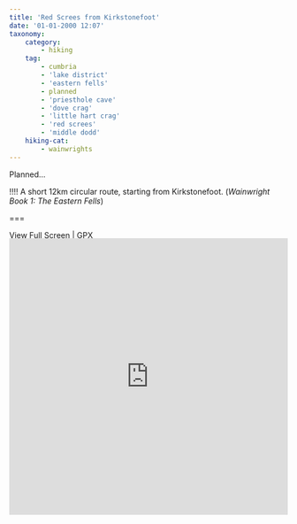 ```yaml
---
title: 'Red Screes from Kirkstonefoot'
date: '01-01-2000 12:07'
taxonomy:
    category:
        - hiking
    tag:
        - cumbria
        - 'lake district'
        - 'eastern fells'
        - planned
        - 'priesthole cave'
        - 'dove crag'
        - 'little hart crag'
        - 'red screes'
        - 'middle dodd'
    hiking-cat:
        - wainwrights
---
```


Planned...

!!!! A short 12km circular route, starting from Kirkstonefoot. (*Wainwright Book 1: The Eastern Fells*)

===

[View Full Screen](https://map.mootparadox.com/full/redscrees-plan) | [GPX](https://map.mootparadox.com/gpx/redscrees-plan)  
<p><iframe src="https://map.mootparadox.com/embed/redscrees-plan" height="500" width="100%" style="border:none; margin-top:-1.2em;"></iframe></p>
